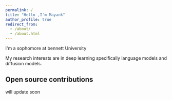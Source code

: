 ```yaml
---
permalink: /
title: "Hello ,I'm Mayank"
author_profile: true
redirect_from: 
  - /about/
  - /about.html
---
```


I'm a sophomore at bennett University 

My research interests are in deep learning specifically 
language models and diffusion models.

## Open source contributions

will update soon

